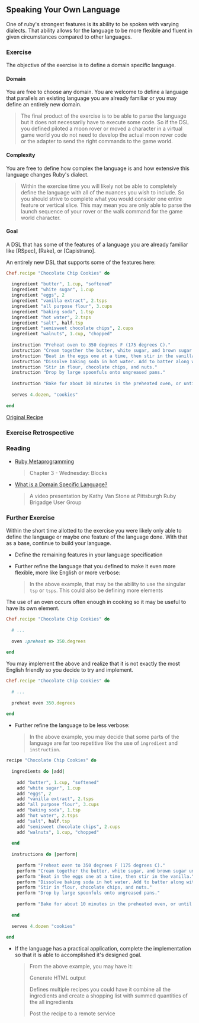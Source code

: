 ## Speaking Your Own Language

One of ruby's strongest features is its ability to be spoken with varying 
dialects. That ability allows for the language to be more flexible and fluent
in given circumstances compared to other languages.

### Exercise

The objective of the exercise is to define a domain specific language.

#### Domain

You are free to choose any domain. You are welcome to define a language that
parallels an existing language you are already familiar or you may define an
entirely new domain.

> The final product of the exercise is to be able to parse the language
  but it does not necessarily have to execute some code. So if the DSL
  you defined piloted a moon rover or moved a character in a virtual game
  world you do not need to develop the actual moon rover code or the 
  adapter to send the right commands to the game world.

#### Complexity

You are free to define how complex the language is and how extensive this
language changes Ruby's dialect.

> Within the exercise time you will likely not be able to completely define
  the language with all of the nuances you wish to include. So you should strive
  to complete what you would consider one entire feature or vertical slice. 
  This may mean you are only able to parse the launch sequence of your rover
  or the walk command for the game world character.


#### Goal

A DSL that has some of the features of a language you are already familiar like [RSpec], [Rake], or [Capistrano].

An entirely new DSL that supports some of the features here:

```ruby
Chef.recipe "Chocolate Chip Cookies" do
  
  ingredient "butter", 1.cup, "softened"
  ingredient "white sugar", 1.cup
  ingredient "eggs", 2
  ingredient "vanilla extract", 2.tsps
  ingredient "all purpose flour", 3.cups
  ingredient "baking soda", 1.tsp
  ingredient "hot water", 2.tsps
  ingredient "salt", half.tsp
  ingredient "semisweet chocolate chips", 2.cups
  ingredient "walnuts", 1.cup, "chopped"
  
  instruction "Preheat oven to 350 degrees F (175 degrees C)."
  instruction "Cream together the butter, white sugar, and brown sugar until smooth."
  instruction "Beat in the eggs one at a time, then stir in the vanilla."
  instruction "Dissolve baking soda in hot water. Add to batter along with salt."
  instruction "Stir in flour, chocolate chips, and nuts."
  instruction "Drop by large spoonfuls onto ungreased pans."
  
  instruction "Bake for about 10 minutes in the preheated oven, or until edges are nicely browned."
  
  serves 4.dozen, "cookies"
  
end
```

[Original Recipe](http://allrecipes.com/recipe/best-chocolate-chip-cookies/)

### Exercise Retrospective


### Reading

* [Ruby Metaprogramming](http://pragprog.com/book/ppmetr/metaprogramming-ruby)

    > Chapter 3 - Wednesday: Blocks
    
* [What is a Domain Specific Language?](http://vimeo.com/40451457)

    > A video presentation by Kathy Van Stone at Pittsburgh Ruby Brigadge User
    Group

### Further Exercise

Within the short time allotted to the exercise you were likely only able to 
define the language or maybe one feature of the language done. With that as a
base, continue to build your language.

* Define the remaining features in your language specification

* Further refine the language that you defined to make it even more flexible,
  more like English or more verbose:

    > In the above example, that may be the ability to use the 
    singular `tsp` or `tsps`. This could also be defining more elements 

The use of an oven occurs often enough in cooking so it may be useful to have
its own element.

```ruby
Chef.recipe "Chocolate Chip Cookies" do
  
  # ...
  
  oven :preheat => 350.degrees 
  
end
```
You may implement the above and realize that it is not exactly the most English
friendly so you decide to try and implement.

```ruby
Chef.recipe "Chocolate Chip Cookies" do
  
  # ...
  
  preheat oven 350.degrees 
  
end
```

* Further refine the language to be less verbose:

    > In the above example, you may decide that some parts of the language
    are far too repetitive like the use of `ingredient` and `instruction`.
    
    
```ruby
recipe "Chocolate Chip Cookies" do
  
  ingredients do |add|
  
    add "butter", 1.cup, "softened"
    add "white sugar", 1.cup
    add "eggs", 2
    add "vanilla extract", 2.tsps
    add "all purpose flour", 3.cups
    add "baking soda", 1.tsp
    add "hot water", 2.tsps
    add "salt", half.tsp
    add "semisweet chocolate chips", 2.cups
    add "walnuts", 1.cup, "chopped"
    
  end
  
  instructions do |perform|
  
    perform "Preheat oven to 350 degrees F (175 degrees C)."
    perform "Cream together the butter, white sugar, and brown sugar until smooth."
    perform "Beat in the eggs one at a time, then stir in the vanilla."
    perform "Dissolve baking soda in hot water. Add to batter along with salt."
    perform "Stir in flour, chocolate chips, and nuts."
    perform "Drop by large spoonfuls onto ungreased pans."
  
    perform "Bake for about 10 minutes in the preheated oven, or until edges are nicely browned."
    
  end
  
  serves 4.dozen "cookies"
  
end
```

* If the language has a practical application, complete the implementation so
  that it is able to accomplished it's designed goal.

    > From the above example, you may have it:
    > 
    > Generate HTML output 
    > 
    > Defines multiple recipes you could have it combine all the ingredients and
    > create a shopping list with summed quantities of the all ingredients
    >
    > Post the recipe to a remote service
    